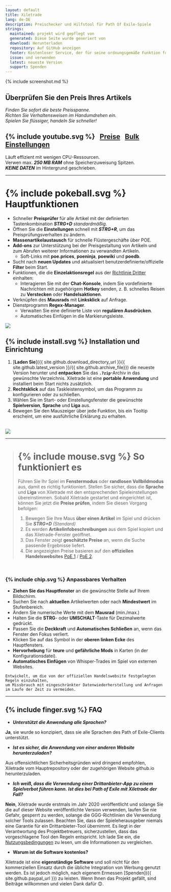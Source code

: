 ```yaml
---
layout: default
title: Xiletrade
lang: de-DE
description: Preischecker und Hilfstool für Path Of Exile-Spiele
strings:
  maintained: projekt wird gepflegt von
  generated: Diese Seite wurde generiert von
  download: Herunterladen
  repository: Auf GitHub anzeigen
  footer: Kostenloser Service, der für seine ordnungsgemäße Funktion fortlaufende Wartung erfordert.
  issue: und verwenden
  latest: neueste Version
  support: Spenden
---
```

{% include screenshot.md %}
## Überprüfen Sie den Preis Ihres Artikels

*Finden Sie sofort die beste Preisspanne.*  
*Richten Sie Verhaltensweisen im Handumdrehen ein.*  
*Spielen Sie flüssiger, handeln Sie schneller!*  

## {% include youtube.svg %} &nbsp; [Preise](https://youtu.be/4mP3uOsr8oc) &nbsp; [Bulk](https://youtu.be/6yuLZXTho-A) &nbsp; [Einstellungen](https://youtu.be/libdIjrNM-8)<br>

Läuft effizient mit wenigen CPU-Ressourcen.  
Verwen max. ***250 MB RAM*** ohne Speicherzuweisung Spitzen.  
***KEINE DATEN*** im Hintergrund geschrieben.  

* * *

# {% include pokeball.svg %} Hauptfunktionen

- Schneller **Preisprüfer** für alle Artikel mit der definierten Tastenkombination ***STRG+D*** *standardmäßig*.
- Öffnen Sie die **Einstellungen** schnell mit ***STRG+R***, um das Preisprüfungsverhalten zu ändern.
- **Massenartikelaustausch** für schnelle Flüstergeschäfte über POE.
- **Add-ons** zur Unterstützung bei der Preisgestaltung von Artikeln und zum Abrufen weiterer Informationen zu verwandten Artikeln.
	- Soft-Links mit **poe.prices**, **poeninja**, **poewiki** und **poedb**.
- Sucht nach **neuen Updates** und aktualisiert benutzerdefinierte/offizielle **Filter** beim Start.
- Funktionen, die die **Einzelaktionsregel** aus der [Richtlinie Dritter](https://www.pathofexile.com/developer/docs#policy) einhalten:
	- Interagieren Sie mit der **Chat-Konsole**, indem Sie vordefinierte Nachrichten mit zugehörigem **Hotkey** senden, z. B. schnelles Reisen zu **Verstecken** oder **Handelsaktionen**.
- Verknüpfen des **Mausrads** mit **Linksklick** auf Anfrage.
- Dienstprogramm **Regex-Manager**.
	- Verwalten Sie eine definierte Liste von **regulären Ausdrücken**.
	- Automatisches Einfügen in die Markierungsleiste.  

<img align="center" src="https://github.com/user-attachments/assets/1a3229fe-9f61-4c18-b4de-98e2ee026ace">
<br>

## {% include install.svg %} Installation und Einrichtung

1. [**Laden Sie**]({{ site.github.download_directory_url }}{{ site.github.latest_version }}/{{ site.github.archive_file}}) die neueste Version herunter und **entpacken** Sie das **`.7zip`**-Archiv in das gewünschte Verzeichnis.
Xiletrade ist eine **portable Anwendung** und installiert beim Start nichts zusätzlich.
2. **Rechtsklick** auf das Taskleistensymbol, um das Programm zu konfigurieren oder zu schließen.
3. Wählen Sie im Start- oder Einstellungsfenster die gewünschte **Spielversion**, **Sprache** und **Liga** aus.
4. Bewegen Sie den Mauszeiger über jede Funktion, bis ein Tooltip erscheint, um eine ausführliche Erklärung zu erhalten.  
<br>
<img src="https://github.com/user-attachments/assets/2aa8b83a-9144-4b56-8d79-1808aac0d486">
<br>

* * *
> # {% include mouse.svg %} So funktioniert es
>
> Führen Sie Ihr Spiel im **Fenstermodus** oder **randlosen Vollbildmodus** aus, damit es richtig funktioniert.
> Stellen Sie sicher, dass die **Sprache** und **Liga** von Xiletrade mit den entsprechenden Spieleinstellungen übereinstimmen.
> Sobald Xiletrade gestartet und eingerichtet ist, können Sie jetzt die **Preise prüfen**, indem Sie diesen Vorgang befolgen:
> 1. Bewegen Sie Ihre Maus **über einen Artikel** im Spiel und drücken Sie ***STRG+D*** *(Standard)*
> 2. Es werden **Artikelinfobeschreibungen** aus dem Spiel kopiert und das Xiletrade-Fenster geöffnet.
> 3. Das Fenster zeigt **geschätzte Preise** an, wenn die Suche passende Ergebnisse liefert.
> 4. Die angezeigten Preise basieren auf den **offiziellen Handelswebsites** [PoE 1](https://www.pathofexile.com/trade/search/) / [PoE 2](https://www.pathofexile.com/trade2/search/poe2/).
<br>

### {% include chip.svg %} Anpassbares Verhalten

* **Ziehen Sie das Hauptfenster** an die gewünschte Stelle auf Ihrem Bildschirm.
* Suchen Sie nach **aktuellen** Artikelwerten oder nach **Mindestwert** im Stufenbereich.
* Ändern Sie numerische Werte mit dem **Mausrad** (min./max.)
* Halten Sie die **STRG**- oder **UMSCHALT**-Taste für Dezimalwerte gedrückt.
* Passen Sie die **Deckkraft** und **Automatisches Schließen** an, wenn das Fenster den Fokus verliert.
* Klicken Sie auf das Symbol in der **oberen linken Ecke** des Hauptfensters.
* **Hervorhebung** für **teure** und **gefährliche Mods** in Karten (in der Konfigurationsdatei).
* **Automatisches Einfügen** von Whisper-Trades im Spiel von externen Websites.

```
Entwickelt, um die von der offiziellen Handelswebsite festgelegten Regeln einzuhalten,
um Missbrauch mit eingeschränkter Datenwiederherstellung und Anfragen im Laufe der Zeit zu vermeiden.
```
* * *

## {% include finger.svg %} FAQ

- ***Unterstützt die Anwendung alle Sprachen?***

**Ja**, sie wurde so konzipiert, dass sie alle Sprachen des Path of Exile-Clients unterstützt.

- ***Ist es sicher, die Anwendung von einer anderen Website herunterzuladen?***

Aus offensichtlichen Sicherheitsgründen wird dringend empfohlen, Xiletrade vom Hauptrepository oder der zugehörigen Website github.io herunterzuladen.

- ***Ich weiß, dass die Verwendung einer Drittanbieter-App zu einem Spielverbot führen kann.***
***Ist dies bei Path of Exile mit Xiletrade der Fall?***

**Nein**, Xiletrade wurde erstmals im Jahr 2020 veröffentlicht und solange Sie die auf dieser Website veröffentlichte Version verwenden, laufen Sie nie Gefahr, gesperrt zu werden, solange die GGG-Richtlinien die Verwendung solcher Tools zulassen.
Beachten Sie, dass der Spieleherausgeber niemals eine Garantie für ein Drittanbieter-Tool übernimmt.
Es liegt in der Verantwortung des Projektbetreuers, sicherzustellen, dass das vorgeschlagene Tool den Regeln entspricht.
Ich lade Sie ein, die [Nutzungsbedingungen](https://www.pathofexile.com/developer/docs#policy) zu lesen, um die Informationen zu vergleichen.

- **Warum ist die Software kostenlos?**

Xiletrade ist eine **eigenständige Software** und soll nicht für den kommerziellen Einsatz durch die übliche Integration von Werbung genutzt werden. Es ist jedoch möglich, nach eigenem Ermessen [Spenden]({{ site.github.paypal_url }}) zu leisten. Wenn Ihnen das Projekt gefällt, sind Beiträge willkommen und vielen Dank dafür 😊.
